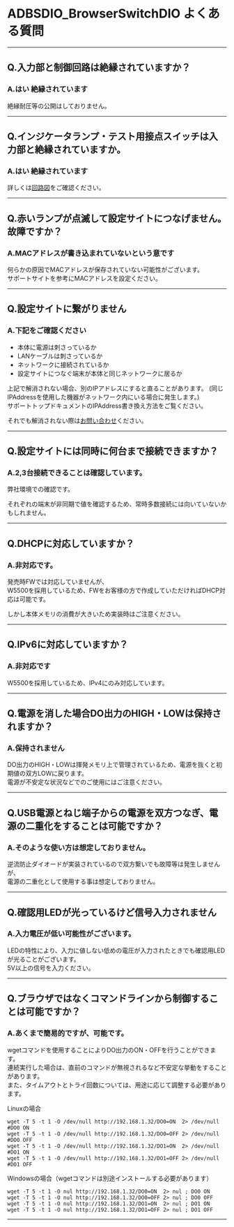 # ADBSDIO_BrowserSwitchDIO よくある質問

---
## Q.入力部と制御回路は絶縁されていますか？

### A.はい 絶縁されています
絶縁耐圧等の公開はしておりません。

---

## Q.インジケータランプ・テスト用接点スイッチは入力部と絶縁されていますか。

### A.はい 絶縁されています

詳しくは[回路図](https://github.com/bit-trade-one/ADBSDIO_BrowserSwitchDIO/blob/master/Schematics/ADBSDIO_SchematicV0.pdf)をご確認ください。  

---

## Q.赤いランプが点滅して設定サイトにつなげません。故障ですか？

### A.MACアドレスが書き込まれていないという意です

何らかの原因でMACアドレスが保存されていない可能性がございます。  
サポートサイトを参考にMACアドレスを設定ください。  

---

## Q.設定サイトに繋がりません

### A.下記をご確認ください

- 本体に電源は刺さっているか
- LANケーブルは刺さっているか
- ネットワークに接続されているか
- 設定サイトにつなぐ端末が本体と同じネットワークに居るか  

上記で解消されない場合、別のIPアドレスにすると直ることがあります。 
(同じIPAddressを使用した機器がネットワーク内にいる場合に発生します。)  
サポートトップドキュメントのIPAddress書き換え方法をご覧ください。  
  
それでも解消されない際は[お問い合わせ](https://bit-trade-one.co.jp/contactus/)ください。  

---

## Q.設定サイトには同時に何台まで接続できますか？

### A.2,3台接続できることは確認しています。

弊社環境での確認です。

それぞれの端末が非同期で値を確認するため、常時多数接続には向いていないかもしれません。

---

## Q.DHCPに対応していますか？

### A.非対応です。

発売時FWでは対応していませんが、  
W5500を採用しているため、FWをお客様の方で作成していただければDHCP対応は可能です。

しかし本体メモリの消費が大きいため実装時はご注意ください。

---

## Q.IPv6に対応していますか？

### A.非対応です

W5500を採用しているため、IPv4にのみ対応しています。  

---
## Q.電源を消した場合DO出力のHIGH・LOWは保持されますか？

### A.保持されません

DO出力のHIGH・LOWは揮発メモリ上で管理されているため、電源を抜くと初期値の双方LOWに戻ります。  
電源が不安定な状況などでのご使用にはご注意ください。  

---

## Q.USB電源とねじ端子からの電源を双方つなぎ、電源の二重化をすることは可能ですか？

### A.そのような使い方は想定しておりません。

逆流防止ダイオードが実装されているので双方繋いでも故障等は発生しませんが、  
電源の二重化として使用する事は想定しておりません。  

---

## Q.確認用LEDが光っているけど信号入力されません

### A.入力電圧が低い可能性がございます。

LEDの特性により、入力に値しない低めの電圧が入力されたときでも確認用LEDが光ることがございます。  
5V以上の信号を入力ください。

---

## Q.ブラウザではなくコマンドラインから制御することは可能ですか？

### A.あくまで簡易的ですが、可能です。

wgetコマンドを使用することによりDO出力のON・OFFを行うことができます。  
連続実行した場合は、直前のコマンドが無視されるなど不安定な挙動をすることがあります。  
また、タイムアウトとトライ回数については、用途に応じて調整する必要があります。  


Linuxの場合  
```
wget -T 5 -t 1 -O /dev/null http://192.168.1.32/DO0=ON  2> /dev/null #DO0 ON
wget -T 5 -t 1 -O /dev/null http://192.168.1.32/DO0=OFF 2> /dev/null #DO0 OFF
wget -T 5 -t 1 -O /dev/null http://192.168.1.32/DO1=ON  2> /dev/null #DO1 ON
wget -T 5 -t 1 -O /dev/null http://192.168.1.32/DO1=OFF 2> /dev/null #DO1 OFF
```
 
Windowsの場合（wgetコマンドは別途インストールする必要があります）  
```
wget -T 5 -t 1 -O nul http://192.168.1.32/DO0=ON  2> nul ; DO0 ON
wget -T 5 -t 1 -O nul http://192.168.1.32/DO0=OFF 2> nul ; DO0 OFF
wget -T 5 -t 1 -O nul http://192.168.1.32/DO1=ON  2> nul ; DO1 ON
wget -T 5 -t 1 -O nul http://192.168.1.32/DO1=OFF 2> nul ; DO1 OFF
```

---
